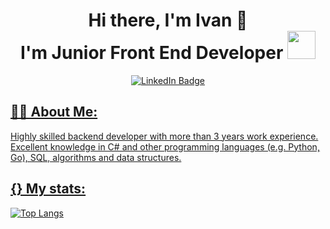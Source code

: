 <div align = "center">
  <h1>Hi there, I'm Ivan 👋 <br>I'm Junior Front End Developer
  <img src ="https://media.licdn.com/dms/image/C560BAQExT729lfsbuA/company-logo_100_100/0/1618245890497?e=1701302400&v=beta&t=_7PnZMQEXqqI__4O-t-shWBint0rxIv1q6snvU5aHhA" alt="" width="45px"/>
  </h1>
</div>

<div align = "center" id="badges">
  <a href = "https://www.linkedin.com/in/ivan-samoilov-78741718a/">
    <img src = "https://img.shields.io/badge/LinkedIn-blue?style=for-the-badge&logo=linkedin&logoColor=white" alt="LinkedIn Badge"/>
</div>

<div id="badges" align="center">
  <img src="https://komarev.com/ghpvc/?username=momsspaghettti&style=flat-square&color=blue" alt=""/>
</div>

<h2>👨‍💻 About Me:</h2>
<p>Highly skilled backend developer with more than 3 years work experience. Excellent knowledge in C# and other programming languages (e.g. Python, Go), SQL, algorithms and data structures.</p>


<h2>{} My stats:</h2>

[![Top Langs](https://github-readme-stats.vercel.app/api/top-langs/?username=momsspaghettti&layout=compact&theme=white)](https://github.com/anuraghazra/github-readme-stats)
 
